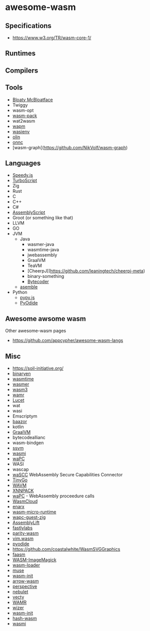 # awesome-wasm

## Specifications
- https://www.w3.org/TR/wasm-core-1/

## Runtimes

## Compilers


## Tools
- [Bloaty McBloatface](https://github.com/google/bloaty)
- Twiggy
- wasm-opt
- [wasm-pack](https://github.com/rustwasm/wasm-pack)
- wat2wasm
- [wapm](https://madewithwebassembly.com/showcase/wapm/)
- [wasienv](https://github.com/wasienv/wasienv)
- [olin](https://github.com/Xe/olin)
- [onnc](https://github.com/ONNC/onnc-wasm)
- [wasm-graph[(https://github.com/NikVolf/wasm-graph)

## Languages
- [Speedy.js](https://github.com/MichaReiser/speedy.js)
- [TurboScript](https://github.com/01alchemist/TurboScript)
- Zig
- Rust
- C
- C++
- C#
- [AssemblyScript](https://www.assemblyscript.org)
- Groot (or something like that)
- LLVM
- GO
- JVM
  - Java
    - wasmer-java
    - wasmtime-java
    - jwebassembly
    - GraalVM
    - TeaVM
    - [CheerpJ[(https://github.com/leaningtech/cheerpj-meta)
    - binary-something
    - [Bytecoder](https://github.com/mirkosertic/Bytecoder)
  - [asemble](https://github.com/cretz/asmble) 
- Python
  - [pypy.js](https://pypyjs.org)
  - [PyOdide](https://pyodide.org/en/latest/)
## Awesome awsome wasm
Other awesome-wasm pages
- https://github.com/appcypher/awesome-wasm-langs

## Misc
- https://soil-initiative.org/
- [binaryen](https://github.com/WebAssembly/binaryen)
- [wasmtime](https://wasmtime.dev/)
- [wasmer](https://wasmer.io/)
- [wasm3](https://github.com/wasm3/wasm3)
- [wamr](https://github.com/bytecodealliance/wasm-micro-runtime)
- [Lucet](https://github.com/bytecodealliance/lucet)
- wat
- wasi
- Emscriptym
- [baazor](https://dotnet.microsoft.com/apps/aspnet/web-apps/blazor)
- kotlin
- [GraalVM](https://www.graalvm.org/reference-manual/wasm/)
- bytecodeallianc
- wasm-bindgen
- [ssvm](https://github.com/second-state/SSVM)
- [wasmi](https://github.com/paritytech/wasmi)
- [waPC](https://github.com/wapc)
- WASI
- wascap
- [waSCC](https://wascc.dev) WebAssembly Secure Capabilities Connector
- [TinyGo](https://madewithwebassembly.com/showcase/tinygo)
- [WAVM](https://github.com/WAVM/WAVM)
- [XNNPACK](https://github.com/google/XNNPACK)
- [waPC](https://github.com/wapc) - WebAssembly proceedure calls
- [WasmCloud](https://wasmcloud.com)
- [enarx](https://enarx.dev)
- [wasm-micro-runtime](https://github.com/bytecodealliance/wasm-micro-runtime)
- [wapc-guest-zig](https://github.com/wapc/wapc-guest-zig)
- [AssemblyLift](https://github.com/akkoro/assemblylift)
- [fastlylabs](https://wasm.fastlylabs.com)
- [parity-wasm](https://github.com/paritytech/parity-wasm)
- [vim.wasm](https://github.com/rhysd/vim.wasm)
- [pyodide](https://github.com/pyodide/pyodide)
- https://github.com/coastalwhite/WasmSVGGraphics
- [faasm](https://github.com/faasm/faasm)
- [WASM-ImageMagick](https://github.com/KnicKnic/WASM-ImageMagick)
- [wasm-loader](https://github.com/ballercat/wasm-loader)
- [muse](https://github.com/chartshq/muze)
- [wasm-init](https://github.com/shamadee/wasm-init)
- [arrow-wasm](https://github.com/domoritz/arrow-wasm)
- [perspective](https://perspective.finos.org/)
- [nebulet](https://github.com/nebulet/nebulet)
- [vecty](https://github.com/hexops/vecty)
- [WAMR](https://github.com/bytecodealliance/wasm-micro-runtime)
- [wizer](https://github.com/bytecodealliance/wizer)
- [wasm-init](https://github.com/shamadee/wasm-init)
- [hash-wasm](https://github.com/Daninet/hash-wasm)
- [wasmi](https://github.com/paritytech/wasmi)
